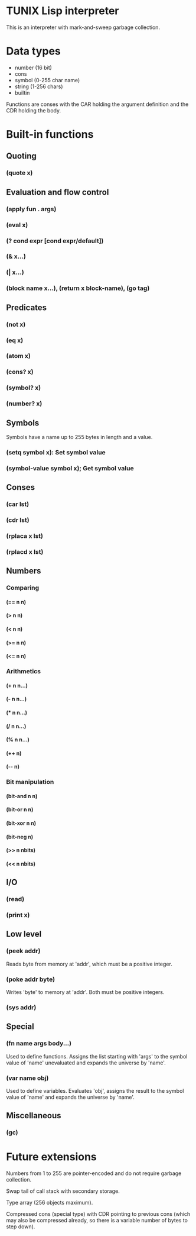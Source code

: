 TUNIX Lisp interpreter
======================

This is an interpreter with mark-and-sweep garbage
collection.

# Data types

* number (16 bit)
* cons
* symbol (0-255 char name)
* string (1-256 chars)
* builtin

Functions are conses with the CAR holding the argument
definition and the CDR holding the body.

# Built-in functions

## Quoting
### (quote x)

## Evaluation and flow control
### (apply fun . args)
### (eval x)
### (? cond expr [cond expr/default])
### (& x...)
### (| x...)
### (block name x...), (return x block-name), (go tag)

## Predicates
### (not x)
### (eq x)
### (atom x)
### (cons? x)
### (symbol? x)
### (number? x)

## Symbols

Symbols have a name up to 255 bytes in length and a value.

### (setq symbol x): Set symbol value
### (symbol-value symbol x); Get symbol value

## Conses
### (car lst)
### (cdr lst)
### (rplaca x lst)
### (rplacd x lst)

## Numbers
### Comparing
#### (== n n)
#### (> n n)
#### (< n n)
#### (>= n n)
#### (<= n n)

### Arithmetics
#### (+ n n...)
#### (- n n...)
#### (\* n n...)
#### (/ n n...)
#### (% n n...)
#### (++ n)
#### (-- n)

### Bit manipulation
#### (bit-and n n)
#### (bit-or n n)
#### (bit-xor n n)
#### (bit-neg n)
#### (>> n nbits)
#### (<< n nbits)

## I/O
### (read)
### (print x)

## Low level
### (peek addr)

Reads byte from memory at 'addr', which must be a positive
integer.

### (poke addr byte)
Writes 'byte' to memory at 'addr'.  Both must be positive
integers.

### (sys addr)

## Special
### (fn name args body...)

Used to define functions.  Assigns the list starting with
'args' to the symbol value of 'name' unevaluated and expands
the universe by 'name'.

### (var name obj)

Used to define variables.  Evaluates 'obj', assigns the
result to the symbol value of 'name' and expands the
universe by 'name'.

## Miscellaneous
### (gc)

# Future extensions

Numbers from 1 to 255 are pointer-encoded and do not
require garbage collection.

Swap tail of call stack with secondary storage.

Type array (256 objects maximum).

Compressed cons (special type) with CDR pointing to previous
cons (which may also be compressed already, so there is a
variable number of bytes to step down).
